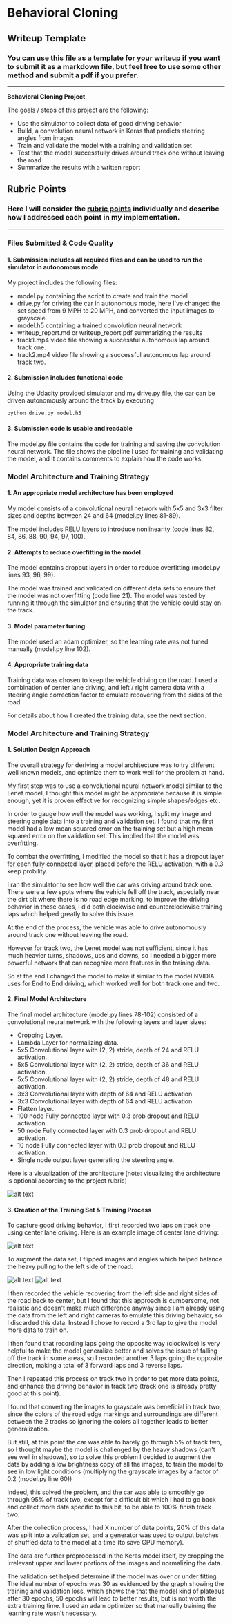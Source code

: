 # **Behavioral Cloning** 

## Writeup Template

### You can use this file as a template for your writeup if you want to submit it as a markdown file, but feel free to use some other method and submit a pdf if you prefer.

---

**Behavioral Cloning Project**

The goals / steps of this project are the following:
* Use the simulator to collect data of good driving behavior
* Build, a convolution neural network in Keras that predicts steering angles from images
* Train and validate the model with a training and validation set
* Test that the model successfully drives around track one without leaving the road
* Summarize the results with a written report


[//]: # (Image References)

[image1]: ./examples/placeholder.png "Model Visualization"
[image2]: ./examples/placeholder.png "Grayscaling"
[image3]: ./examples/placeholder_small.png "Recovery Image"
[image4]: ./examples/placeholder_small.png "Recovery Image"
[image5]: ./examples/placeholder_small.png "Recovery Image"
[image6]: ./examples/placeholder_small.png "Normal Image"
[image7]: ./examples/placeholder_small.png "Flipped Image"

## Rubric Points
### Here I will consider the [rubric points](https://review.udacity.com/#!/rubrics/432/view) individually and describe how I addressed each point in my implementation.  

---
### Files Submitted & Code Quality

#### 1. Submission includes all required files and can be used to run the simulator in autonomous mode

My project includes the following files:
* model.py containing the script to create and train the model
* drive.py for driving the car in autonomous mode, here I've changed the set speed from 9 MPH to 20 MPH, and converted the input images to grayscale.
* model.h5 containing a trained convolution neural network 
* writeup_report.md or writeup_report.pdf summarizing the results
* track1.mp4 video file showing a successful autonomous lap around track one.
* track2.mp4 video file showing a successful autonomous lap around track two.

#### 2. Submission includes functional code
Using the Udacity provided simulator and my drive.py file, the car can be driven autonomously around the track by executing 
```sh
python drive.py model.h5
```

#### 3. Submission code is usable and readable

The model.py file contains the code for training and saving the convolution neural network. The file shows the pipeline I used for training and validating the model, and it contains comments to explain how the code works.

### Model Architecture and Training Strategy

#### 1. An appropriate model architecture has been employed

My model consists of a convolutional neural network with 5x5 and 3x3 filter sizes and depths between 24 and 64 (model.py lines 81-89).

The model includes RELU layers to introduce nonlinearity (code lines 82, 84, 86, 88, 90, 94, 97, 100).

#### 2. Attempts to reduce overfitting in the model

The model contains dropout layers in order to reduce overfitting (model.py lines 93, 96, 99). 

The model was trained and validated on different data sets to ensure that the model was not overfitting (code line 21). The model was tested by running it through the simulator and ensuring that the vehicle could stay on the track.

#### 3. Model parameter tuning

The model used an adam optimizer, so the learning rate was not tuned manually (model.py line 102).

#### 4. Appropriate training data

Training data was chosen to keep the vehicle driving on the road. I used a combination of center lane driving, and left / right camera data with a steering angle correction factor to emulate recovering from the sides of the road.

For details about how I created the training data, see the next section. 

### Model Architecture and Training Strategy

#### 1. Solution Design Approach

The overall strategy for deriving a model architecture was to try different well known models, and optimize them to work well for the problem at hand.

My first step was to use a convolutional neural network model similar to the Lenet model, I thought this model might be appropriate because it is simple enough, yet it is proven effective for recognizing simple shapes/edges etc.

In order to gauge how well the model was working, I split my image and steering angle data into a training and validation set. I found that my first model had a low mean squared error on the training set but a high mean squared error on the validation set. This implied that the model was overfitting. 

To combat the overfitting, I modified the model so that it has a dropout layer for each fully connected layer, placed before the RELU activation, with a 0.3 keep probility.

I ran the simulator to see how well the car was driving around track one. There were a few spots where the vehicle fell off the track, especially near the dirt bit where there is no road edge marking, to improve the driving behavior in these cases, I did both clockwise and counterclockwise training laps which helped greatly to solve this issue.

At the end of the process, the vehicle was able to drive autonomously around track one without leaving the road.

However for track two, the Lenet model was not sufficient, since it has much heavier turns, shadows, ups and downs, so I needed a bigger more powerful network that can recognize more features in the training data.

So at the end I changed the model to make it similar to the model NVIDIA uses for End to End driving, which worked well for both track one and two.

#### 2. Final Model Architecture

The final model architecture (model.py lines 78-102) consisted of a convolutional neural network with the following layers and layer sizes:

* Cropping Layer.
* Lambda Layer for normalizing data.
* 5x5 Convolutional layer with (2, 2) stride, depth of 24 and RELU activation.
* 5x5 Convolutional layer with (2, 2) stride, depth of 36 and RELU activation.
* 5x5 Convolutional layer with (2, 2) stride, depth of 48 and RELU activation.
* 3x3 Convolutional layer with depth of 64 and RELU activation.
* 3x3 Convolutional layer with depth of 64 and RELU activation.
* Flatten layer.
* 100 node Fully connected layer with 0.3 prob dropout and RELU activation.
* 50 node Fully connected layer with 0.3 prob dropout and RELU activation.
* 10 node Fully connected layer with 0.3 prob dropout and RELU activation.
* Single node output layer generating the steering angle.

Here is a visualization of the architecture (note: visualizing the architecture is optional according to the project rubric)

![alt text][image1]

#### 3. Creation of the Training Set & Training Process

To capture good driving behavior, I first recorded two laps on track one using center lane driving. Here is an example image of center lane driving:

![alt text][image2]

To augment the data set, I flipped images and angles which helped balance the heavy pulling to the left side of the road.

![alt text][image6]
![alt text][image7]

I then recorded the vehicle recovering from the left side and right sides of the road back to center, but I found that this approach is cumbersome, not realistic and doesn't make much difference anyway since I am already using the data from the left and right cameras to emulate this driving behavior, so I discarded this data. Instead I chose to record a 3rd lap to give the model more data to train on.

I then found that recording laps going the opposite way (clockwise) is very helpful to make the model generalize better and solves the issue of falling off the track in some areas, so I recorded another 3 laps going the opposite direction, making a total of 3 forward laps and 3 reverse laps.

Then I repeated this process on track two in order to get more data points, and enhance the driving behavior in track two (track one is already pretty good at this point).

I found that converting the images to grayscale was beneficial in track two, since the colors of the road edge markings and surroundings are different between the 2 tracks so ignoring the colors all together leads to better generalization.

But still, at this point the car was able to barely go through 5% of track two, so I thought maybe the model is challenged by the heavy shadows (can't see well in shadows), so to solve this problem I decided to augment the data by adding a low brightness copy of all the images, to train the model to see in low light conditions (multiplying the grayscale images by a factor of 0.2 (model.py line 60))

Indeed, this solved the problem, and the car was able to smoothly go through 95% of track two, except for a difficult bit which I had to go back and collect more data specific to this bit, to be able to 100% finish track two.

After the collection process, I had X number of data points, 20% of this data was split into a validation set, and a generator was used to output batches of shuffled data to the model at a time (to save GPU memory).

The data are further preprocessed in the Keras model itself, by cropping the irrelevant upper and lower portions of the images and normalizing the data.

The validation set helped determine if the model was over or under fitting. The ideal number of epochs was 30 as evidenced by the graph showing the training and validation loss, which shows the that the model kind of plateaus after 30 epochs, 50 epochs will lead to better results, but is not worth the extra training time. I used an adam optimizer so that manually training the learning rate wasn't necessary.
